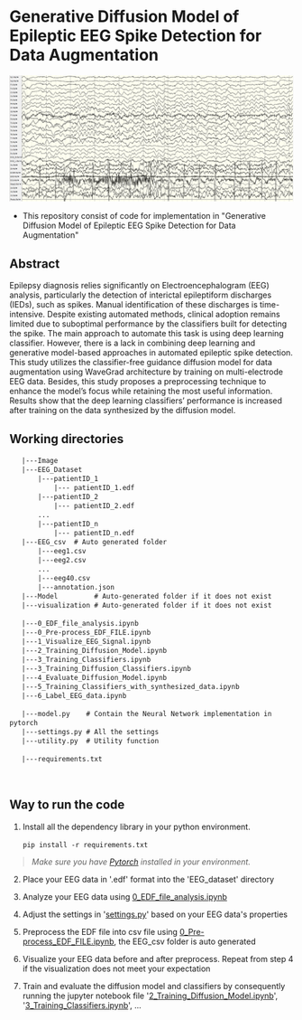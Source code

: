 # Generative Diffusion Model of Epileptic EEG Spike Detection for Data Augmentation
<p align="center">
   <img src="Image/sample_EEG.png" width=1000px>
</p>

* This repository consist of code for implementation in "Generative Diffusion Model of Epileptic EEG Spike Detection for Data Augmentation"

## Abstract
Epilepsy diagnosis relies significantly on Electroencephalogram (EEG) analysis, particularly the detection of interictal epileptiform discharges (IEDs), such as spikes. Manual identification of these discharges is time-intensive. Despite existing automated methods, clinical adoption remains limited due to suboptimal performance by the classifiers built for detecting the spike. The main approach to automate this task is using deep learning classifier. However, there is a lack in combining deep learning and generative model-based approaches in automated epileptic spike detection. This study utilizes the classifier-free guidance diffusion model for data augmentation using WaveGrad architecture by training on multi-electrode EEG data. Besides, this study proposes a preprocessing technique to enhance the model’s focus while retaining the most useful information. Results show that the deep learning classifiers’ performance is increased after training on the data synthesized by the diffusion model.

## Working directories

```
   |---Image
   |---EEG_Dataset
       |---patientID_1
           |--- patientID_1.edf
       |---patientID_2
           |--- patientID_2.edf
       ...
       |---patientID_n
           |--- patientID_n.edf
   |---EEG_csv  # Auto generated folder
       |---eeg1.csv
       |---eeg2.csv
       ...
       |---eeg40.csv
       |---annotation.json
   |---Model         # Auto-generated folder if it does not exist
   |---visualization # Auto-generated folder if it does not exist

   |---0_EDF_file_analysis.ipynb
   |---0_Pre-process_EDF_FILE.ipynb
   |---1_Visualize_EEG_Signal.ipynb
   |---2_Training_Diffusion_Model.ipynb
   |---3_Training_Classifiers.ipynb
   |---3_Training_Diffusion_Classifiers.ipynb
   |---4_Evaluate_Diffusion_Model.ipynb
   |---5_Training_Classifiers_with_synthesized_data.ipynb
   |---6_Label_EEG_data.ipynb

   |---model.py    # Contain the Neural Network implementation in pytorch
   |---settings.py # All the settings
   |---utility.py  # Utility function

   |---requirements.txt
   
   
```

## Way to run the code
1. Install all the dependency library in your python environment. 

    ```pip install -r requirements.txt```
> *Make sure you have [Pytorch](https://pytorch.org/get-started/locally/) installed in your environment.* 

2. Place your EEG data in '.edf' format into the 'EEG_dataset' directory

3. Analyze your EEG data using [0_EDF_file_analysis.ipynb](https://github.com/xinjue37/Generative-Diffusion-Model-of-Epileptic-EEG-Spike-Detection-for-Data-Augmentation/blob/main/0_EDF_file_analysis.ipynb)

4. Adjust the settings in '[settings.py](https://github.com/xinjue37/Generative-Diffusion-Model-of-Epileptic-EEG-Spike-Detection-for-Data-Augmentation/blob/main/settings.py)' based on your EEG data's properties

5. Preprocess the EDF file into csv file using [0_Pre-process_EDF_FILE.ipynb](https://github.com/xinjue37/Generative-Diffusion-Model-of-Epileptic-EEG-Spike-Detection-for-Data-Augmentation/blob/main/0_Pre-process_EDF_FILE.ipynb), the EEG_csv folder is auto generated

6. Visualize your EEG data before and after preprocess. Repeat from step 4 if the visualization does not meet your expectation

7. Train and evaluate the diffusion model and classifiers by consequently running the jupyter notebook file '[2_Training_Diffusion_Model.ipynb](https://github.com/xinjue37/Generative-Diffusion-Model-of-Epileptic-EEG-Spike-Detection-for-Data-Augmentation/blob/main/2_Training_Diffusion_Model.ipynb)', '[3_Training_Classifiers.ipynb](https://github.com/xinjue37/Generative-Diffusion-Model-of-Epileptic-EEG-Spike-Detection-for-Data-Augmentation/blob/main/3_Training_Classifiers.ipynb)', ...
